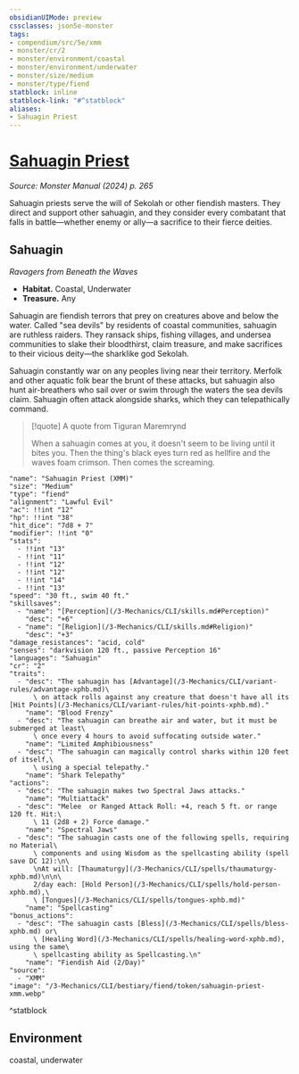 ```yaml
---
obsidianUIMode: preview
cssclasses: json5e-monster
tags:
- compendium/src/5e/xmm
- monster/cr/2
- monster/environment/coastal
- monster/environment/underwater
- monster/size/medium
- monster/type/fiend
statblock: inline
statblock-link: "#^statblock"
aliases:
- Sahuagin Priest
---
```

# [Sahuagin Priest](3-Mechanics\CLI\bestiary\fiend/sahuagin-priest-xmm.md)
*Source: Monster Manual (2024) p. 265*  

Sahuagin priests serve the will of Sekolah or other fiendish masters. They direct and support other sahuagin, and they consider every combatant that falls in battle—whether enemy or ally—a sacrifice to their fierce deities.

## Sahuagin

*Ravagers from Beneath the Waves*

- **Habitat.** Coastal, Underwater  
- **Treasure.** Any  

Sahuagin are fiendish terrors that prey on creatures above and below the water. Called "sea devils" by residents of coastal communities, sahuagin are ruthless raiders. They ransack ships, fishing villages, and undersea communities to slake their bloodthirst, claim treasure, and make sacrifices to their vicious deity—the sharklike god Sekolah.

Sahuagin constantly war on any peoples living near their territory. Merfolk and other aquatic folk bear the brunt of these attacks, but sahuagin also hunt air-breathers who sail over or swim through the waters the sea devils claim. Sahuagin often attack alongside sharks, which they can telepathically command.

> [!quote] A quote from Tiguran Maremrynd  
> 
> When a sahuagin comes at you, it doesn't seem to be living until it bites you. Then the thing's black eyes turn red as hellfire and the waves foam crimson. Then comes the screaming.


```statblock
"name": "Sahuagin Priest (XMM)"
"size": "Medium"
"type": "fiend"
"alignment": "Lawful Evil"
"ac": !!int "12"
"hp": !!int "38"
"hit_dice": "7d8 + 7"
"modifier": !!int "0"
"stats":
  - !!int "13"
  - !!int "11"
  - !!int "12"
  - !!int "12"
  - !!int "14"
  - !!int "13"
"speed": "30 ft., swim 40 ft."
"skillsaves":
  - "name": "[Perception](/3-Mechanics/CLI/skills.md#Perception)"
    "desc": "+6"
  - "name": "[Religion](/3-Mechanics/CLI/skills.md#Religion)"
    "desc": "+3"
"damage_resistances": "acid, cold"
"senses": "darkvision 120 ft., passive Perception 16"
"languages": "Sahuagin"
"cr": "2"
"traits":
  - "desc": "The sahuagin has [Advantage](/3-Mechanics/CLI/variant-rules/advantage-xphb.md)\
      \ on attack rolls against any creature that doesn't have all its [Hit Points](/3-Mechanics/CLI/variant-rules/hit-points-xphb.md)."
    "name": "Blood Frenzy"
  - "desc": "The sahuagin can breathe air and water, but it must be submerged at least\
      \ once every 4 hours to avoid suffocating outside water."
    "name": "Limited Amphibiousness"
  - "desc": "The sahuagin can magically control sharks within 120 feet of itself,\
      \ using a special telepathy."
    "name": "Shark Telepathy"
"actions":
  - "desc": "The sahuagin makes two Spectral Jaws attacks."
    "name": "Multiattack"
  - "desc": "Melee  or Ranged Attack Roll: +4, reach 5 ft. or range 120 ft. Hit:\
      \ 11 (2d8 + 2) Force damage."
    "name": "Spectral Jaws"
  - "desc": "The sahuagin casts one of the following spells, requiring no Material\
      \ components and using Wisdom as the spellcasting ability (spell save DC 12):\n\
      \nAt will: [Thaumaturgy](/3-Mechanics/CLI/spells/thaumaturgy-xphb.md)\n\n\
      2/day each: [Hold Person](/3-Mechanics/CLI/spells/hold-person-xphb.md),\
      \ [Tongues](/3-Mechanics/CLI/spells/tongues-xphb.md)"
    "name": "Spellcasting"
"bonus_actions":
  - "desc": "The sahuagin casts [Bless](/3-Mechanics/CLI/spells/bless-xphb.md) or\
      \ [Healing Word](/3-Mechanics/CLI/spells/healing-word-xphb.md), using the same\
      \ spellcasting ability as Spellcasting.\n"
    "name": "Fiendish Aid (2/Day)"
"source":
  - "XMM"
"image": "/3-Mechanics/CLI/bestiary/fiend/token/sahuagin-priest-xmm.webp"
```
^statblock

## Environment

coastal, underwater